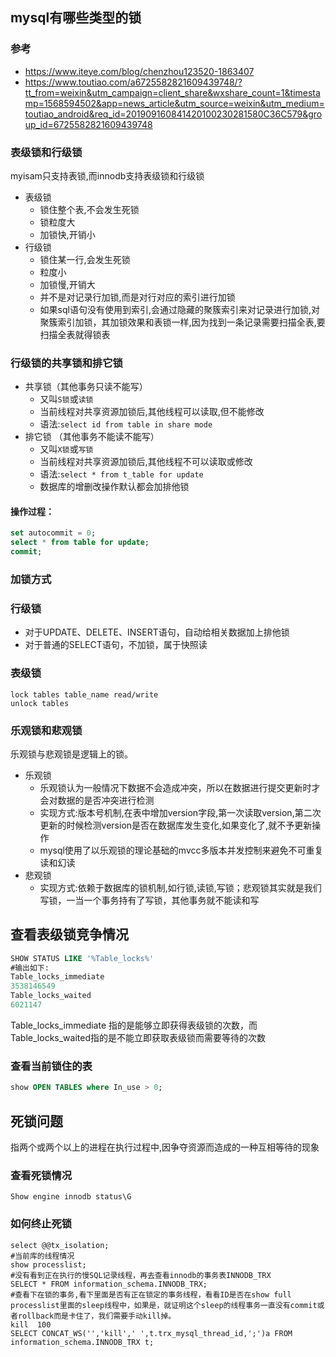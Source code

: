 ## mysql有哪些类型的锁
### 参考
- https://www.iteye.com/blog/chenzhou123520-1863407
- https://www.toutiao.com/a6725582821609439748/?tt_from=weixin&utm_campaign=client_share&wxshare_count=1&timestamp=1568594502&app=news_article&utm_source=weixin&utm_medium=toutiao_android&req_id=201909160841420100230281580C36C579&group_id=6725582821609439748

### 表级锁和行级锁
myisam只支持表锁,而innodb支持表级锁和行级锁   

- 表级锁
    - 锁住整个表,不会发生死锁
    - 锁粒度大
    - 加锁快,开销小
- 行级锁
    - 锁住某一行,会发生死锁
    - 粒度小
    - 加锁慢,开销大
    - 并不是对记录行加锁,而是对行对应的索引进行加锁
    - 如果sql语句没有使用到索引,会通过隐藏的聚簇索引来对记录进行加锁,对聚簇索引加锁，其加锁效果和表锁一样,因为找到一条记录需要扫描全表,要扫描全表就得锁表  

    

### 行级锁的共享锁和排它锁

- 共享锁（其他事务只读不能写）
	- 又叫`S锁`或`读锁`
	- 当前线程对共享资源加锁后,其他线程可以读取,但不能修改
	- 语法:`select id from table in share mode`
- 排它锁 （其他事务不能读不能写）
	- 又叫`X锁`或`写锁`
	- 当前线程对共享资源加锁后,其他线程不可以读取或修改
	- 语法:`select * from t_table for update`
	- 数据库的增删改操作默认都会加排他锁
#### 操作过程：
```sql
set autocommit = 0;
select * from table for update;
commit;
```



### 加锁方式

### 行级锁

- 对于UPDATE、DELETE、INSERT语句，自动给相关数据加上排他锁
- 对于普通的SELECT语句，不加锁，属于快照读

### 表级锁

```mysql
lock tables table_name read/write
unlock tables
```



### 乐观锁和悲观锁

乐观锁与悲观锁是逻辑上的锁。

- 乐观锁
  - 乐观锁认为一般情况下数据不会造成冲突，所以在数据进行提交更新时才会对数据的是否冲突进行检测 
  - 实现方式:版本号机制,在表中增加version字段,第一次读取version,第二次更新的时候检测version是否在数据库发生变化,如果变化了,就不予更新操作
  - mysql使用了以乐观锁的理论基础的mvcc多版本并发控制来避免不可重复读和幻读
- 悲观锁
  - 实现方式:依赖于数据库的锁机制,如行锁,读锁,写锁；悲观锁其实就是我们写锁，一当一个事务持有了写锁，其他事务就不能读和写

  

## 查看表级锁竞争情况
```sql
SHOW STATUS LIKE '%Table_locks%'
#输出如下:
Table_locks_immediate
3538146549
Table_locks_waited
6021147
```
Table_locks_immediate 指的是能够立即获得表级锁的次数，而Table_locks_waited指的是不能立即获取表级锁而需要等待的次数

### 查看当前锁住的表

```sql
show OPEN TABLES where In_use > 0;
```


## 死锁问题

指两个或两个以上的进程在执行过程中,因争夺资源而造成的一种互相等待的现象

### 查看死锁情况

```mysql
Show engine innodb status\G
```

### 如何终止死锁

```mysql
select @@tx_isolation;
#当前库的线程情况
show processlist;
#没有看到正在执行的慢SQL记录线程，再去查看innodb的事务表INNODB_TRX
SELECT * FROM information_schema.INNODB_TRX;
#查看下在锁的事务,看下里面是否有正在锁定的事务线程，看看ID是否在show full processlist里面的sleep线程中，如果是，就证明这个sleep的线程事务一直没有commit或者rollback而是卡住了，我们需要手动kill掉。
kill  100
SELECT CONCAT_WS('','kill',' ',t.trx_mysql_thread_id,';')a FROM information_schema.INNODB_TRX t;
```


